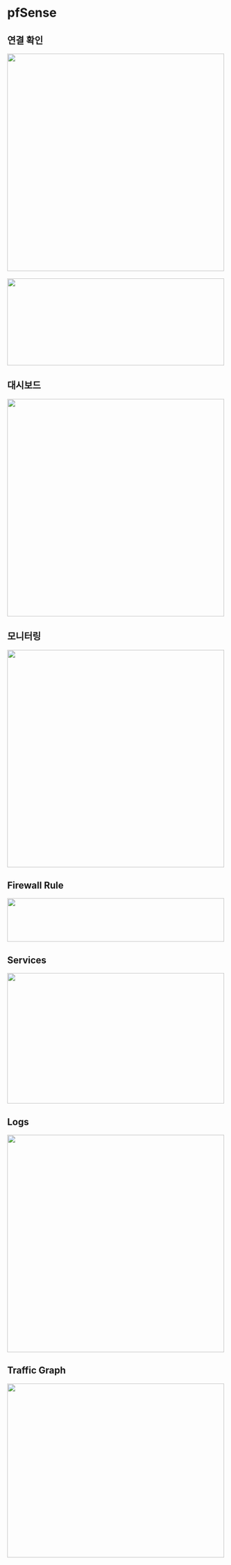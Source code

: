 
# pfSense

## 연결 확인

<img src="https://github.com/user-attachments/assets/da7db340-e0e8-43af-9a89-d5ea47fc75e4" width=500 height=500>
<br></br>
<img src="https://github.com/user-attachments/assets/056185e2-fed0-452a-bb9a-f609e476831d" width=500 height=200>  

## 대시보드

<img src="https://github.com/user-attachments/assets/b175c546-1872-4804-b364-39ef90aaa67f" width=500 height=500>

## 모니터링

<img src="https://github.com/user-attachments/assets/40297ce0-8080-48b1-96e1-06f3535a77bc" width=500 height=500>

## Firewall Rule

<img src="https://github.com/user-attachments/assets/4cdc0880-e318-4762-9a14-854df326111c" width=500 height=100>

## Services

<img src="https://github.com/user-attachments/assets/71036249-2f5f-43ab-a062-cf9c934d5887" width=500 height=300>

## Logs

<img src="https://github.com/user-attachments/assets/005bc28e-9cad-4c40-9cfc-fe80a753f511" width=500 height=500>

## Traffic Graph

<img src="https://github.com/user-attachments/assets/e6d9d1d1-6de5-4ace-a59e-64d8b7b1670e" width=500 height=400>
